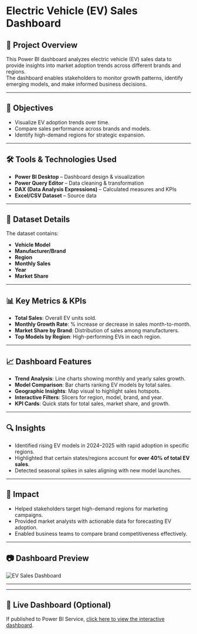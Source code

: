 # Electric Vehicle (EV) Sales Dashboard

## 📌 Project Overview
This Power BI dashboard analyzes electric vehicle (EV) sales data to provide insights into market adoption trends across different brands and regions.  
The dashboard enables stakeholders to monitor growth patterns, identify emerging models, and make informed business decisions.

---

## 🎯 Objectives
- Visualize EV adoption trends over time.
- Compare sales performance across brands and models.
- Identify high-demand regions for strategic expansion.

---

## 🛠 Tools & Technologies Used
- **Power BI Desktop** – Dashboard design & visualization
- **Power Query Editor** – Data cleaning & transformation
- **DAX (Data Analysis Expressions)** – Calculated measures and KPIs
- **Excel/CSV Dataset** – Source data

---

## 📂 Dataset Details
The dataset contains:
- **Vehicle Model**
- **Manufacturer/Brand**
- **Region**
- **Monthly Sales**
- **Year**
- **Market Share**

---

## 📊 Key Metrics & KPIs
- **Total Sales**: Overall EV units sold.
- **Monthly Growth Rate**: % increase or decrease in sales month-to-month.
- **Market Share by Brand**: Distribution of sales among manufacturers.
- **Top Models by Region**: High-performing EVs in each region.

---

## 📈 Dashboard Features
- **Trend Analysis**: Line charts showing monthly and yearly sales growth.
- **Model Comparison**: Bar charts ranking EV models by total sales.
- **Geographic Insights**: Map visual to highlight sales hotspots.
- **Interactive Filters**: Slicers for region, model, brand, and year.
- **KPI Cards**: Quick stats for total sales, market share, and growth.

---

## 🔍 Insights
- Identified rising EV models in 2024–2025 with rapid adoption in specific regions.
- Highlighted that certain states/regions account for **over 40% of total EV sales**.
- Detected seasonal spikes in sales aligning with new model launches.

---

## 🚀 Impact
- Helped stakeholders target high-demand regions for marketing campaigns.
- Provided market analysts with actionable data for forecasting EV adoption.
- Enabled business teams to compare brand competitiveness effectively.

---

## 📷 Dashboard Preview
![EV Sales Dashboard](https://drive.google.com/uc?id=1gsH-eFkcoEF6wFR_g19K29TD7pIUXxOy)

---


---

## 🔗 Live Dashboard (Optional)
If published to Power BI Service, [click here to view the interactive dashboard](#).
